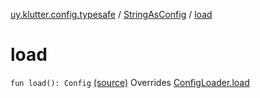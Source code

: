 [uy.klutter.config.typesafe](../index.md) / [StringAsConfig](index.md) / [load](.)


# load

`fun load(): Config` [(source)](https://github.com/kohesive/klutter/blob/master/config-typesafe-jdk6/src/main/kotlin/uy/klutter/config/typesafe/ConfigLoading.kt#L169)
Overrides [ConfigLoader.load](../-config-loader/load.md)


